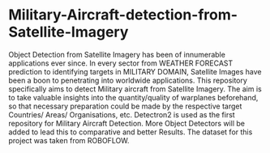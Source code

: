 # Military-Aircraft-detection-from-Satellite-Imagery
Object Detection from Satellite Imagery has been of innumerable applications ever since. In every sector from WEATHER FORECAST prediction to identifying targets in MILITARY DOMAIN, Satellite Images have been a boon to penetrating into worldwide applications. This repository specifically aims to detect Military aircraft from Satellite Imagery. The aim is to take valuable insights into the quantity/quality of warplanes beforehand, so that necessary preparation could be made by the respective target Countries/ Areas/ Organisations, etc. Detectron2 is used as the first repository for Military Aircraft Detection. More Object Detectors will be added to lead this to comparative and better Results. The dataset for this project was taken from ROBOFLOW.
